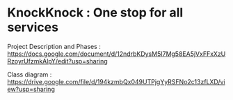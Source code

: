 # KnockKnock : One stop for all services

Project Description and Phases : https://docs.google.com/document/d/12ndrbKDysM5I7Mg58EA5jVxFFxXzURzoyrUfzmkAlpY/edit?usp=sharing

Class diagram : https://drive.google.com/file/d/194kzmbQx049UTPjgYyRSFNo2c13zfLXD/view?usp=sharing
